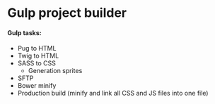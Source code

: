 # Gulp project builder

<h4>Gulp tasks:</h4>
<ul>
    <li>Pug to HTML</li>
    <li>Twig to HTML</li>
    <li>SASS to CSS
        <ul>
            <li>Generation sprites</li>
        </ul>
    </li>
    <li>SFTP</li>
    <li>Bower minify</li>
    <li>Production build (minify and link all CSS and JS files into one file)</li>
</ul>
